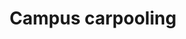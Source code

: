 ---
title: 'Campus carpooling'
description: 'School project in SQL involving the design of a database for a carpooling website built with PHP.'
image: '/Portfolio/gifs/covoiturage_du_campus.gif'
link: 'https://github.com/RomainPierre7/campus-carpooling'
tags: ["School project", SGBD", "SQL", "PostgreSQL", "PHP"]
order: 20
---